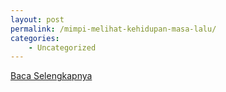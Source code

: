 ```yaml
---
layout: post
permalink: /mimpi-melihat-kehidupan-masa-lalu/
categories:
    - Uncategorized
---
```


[Baca Selengkapnya](/10)